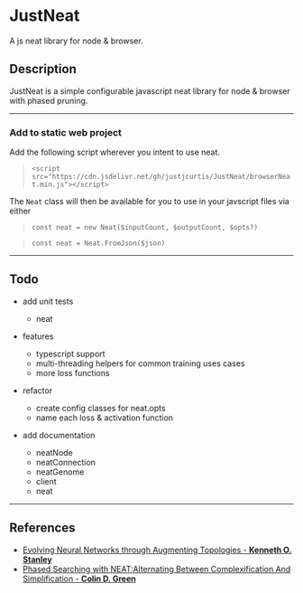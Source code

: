 # JustNeat
A js neat library for node & browser.

## Description
JustNeat is a simple configurable javascript neat library for node & browser with phased pruning.

---
### Add to static web project
Add the following script wherever you intent to use neat.
>`<script src="https://cdn.jsdelivr.net/gh/justjcurtis/JustNeat/browserNeat.min.js"></script>`

The `Neat` class will then be available for you to use in your javscript files via either
> `const neat = new Neat($inputCount, $outputCount, $opts?)`

>`const neat = Neat.FromJson($json)`

---

## Todo
-  add unit tests
    - neat

- features
    - typescript support
    - multi-threading helpers for common training uses cases
    - more loss functions

- refactor
    - create config classes for neat.opts
    - name each loss & activation function

- add documentation
    - neatNode
    - neatConnection
    - neatGenome
    - client
    - neat

---

## References
- [Evolving Neural Networks through Augmenting Topologies - **Kenneth O. Stanley**](http://nn.cs.utexas.edu/downloads/papers/stanley.ec02.pdf)
- [Phased Searching with NEAT:Alternating Between Complexification And Simplification - **Colin D. Green**](https://sharpneat.sourceforge.io/phasedsearch.html)
